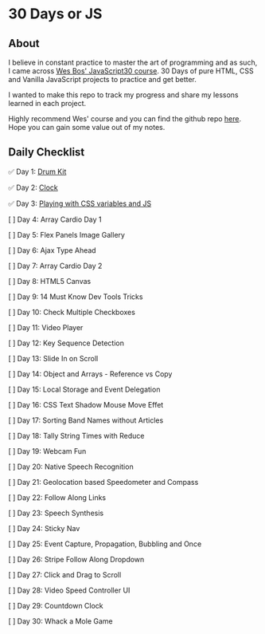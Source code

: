 # 30 Days or JS

## About

I believe in constant practice to master the art of programming and as such, I came across [Wes Bos' JavaScript30 course](https://javascript30.com/). 30 Days of pure HTML, CSS and Vanilla JavaScript projects to practice and get better.

I wanted to make this repo to track my progress and share my lessons learned in each project.

Highly recommend Wes' course and you can find the github repo [here](https://github.com/wesbos/JavaScript30). Hope you can gain some value out of my notes.

## Daily Checklist

✅ Day 1: [Drum Kit](https://github.com/MithraPerera/30DaysofJS/tree/main/01%20-%20JavaScript%20Drum%20Kit)

✅ Day 2: [Clock](https://github.com/MithraPerera/30DaysofJS/tree/main/02%20-%20JS%20and%20CSS%20Clock)

✅ Day 3: [Playing with CSS variables and JS](https://github.com/MithraPerera/30DaysofJS/tree/main/03%20-%20CSS%20Variables)

[ ] Day 4: Array Cardio Day 1

[ ] Day 5: Flex Panels Image Gallery

[ ] Day 6: Ajax Type Ahead

[ ] Day 7: Array Cardio Day 2

[ ] Day 8: HTML5 Canvas

[ ] Day 9: 14 Must Know Dev Tools Tricks

[ ] Day 10: Check Multiple Checkboxes

[ ] Day 11: Video Player

[ ] Day 12: Key Sequence Detection

[ ] Day 13: Slide In on Scroll

[ ] Day 14: Object and Arrays - Reference vs Copy

[ ] Day 15: Local Storage and Event Delegation

[ ] Day 16: CSS Text Shadow Mouse Move Effet

[ ] Day 17: Sorting Band Names without Articles

[ ] Day 18: Tally String Times with Reduce

[ ] Day 19: Webcam Fun

[ ] Day 20: Native Speech Recognition

[ ] Day 21: Geolocation based Speedometer and Compass

[ ] Day 22: Follow Along Links

[ ] Day 23: Speech Synthesis

[ ] Day 24: Sticky Nav

[ ] Day 25: Event Capture, Propagation, Bubbling and Once

[ ] Day 26: Stripe Follow Along Dropdown

[ ] Day 27: Click and Drag to Scroll

[ ] Day 28: Video Speed Controller UI

[ ] Day 29: Countdown Clock

[ ] Day 30: Whack a Mole Game
